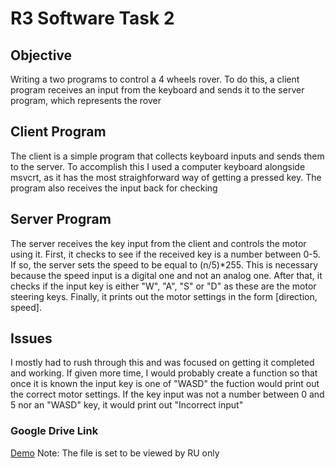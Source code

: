 # R3 Software Task 2
## Objective
Writing a two programs to control a 4 wheels rover. To do this, a client program receives an input from the keyboard and sends it to the server program, which represents the rover

## Client Program
The client is a simple program that collects keyboard inputs and sends them to the server. To accomplish this I used a computer keyboard alongside msvcrt, as it has the most straighforward way of getting a pressed key.
The program also receives the input back for checking

## Server Program
The server receives the key input from the client and controls the motor using it. First, it checks to see if the received key is a number between 0-5. If so, the server sets the speed to be equal to (n/5)*255. This is necessary because the speed input is a digital one and not an analog one.
After that, it checks if the input key is either "W", "A", "S" or "D" as these are the motor steering keys. Finally, it prints out the motor settings in the form [direction, speed].

## Issues
I mostly had to rush through this and was focused on getting it completed and working. If given more time, I would probably create a function so that once it is known the input key is one of "WASD" the fuction would print out the correct motor settings. If the key input was not a number between 0 and 5 nor an "WASD" key, it would print out "Incorrect input"

### Google Drive Link
[Demo](https://drive.google.com/file/d/1M30m0_GCuzqmRd64RQTa4mriSB1dLkuW/view?usp=sharing)
Note: The file is set to be viewed by RU only